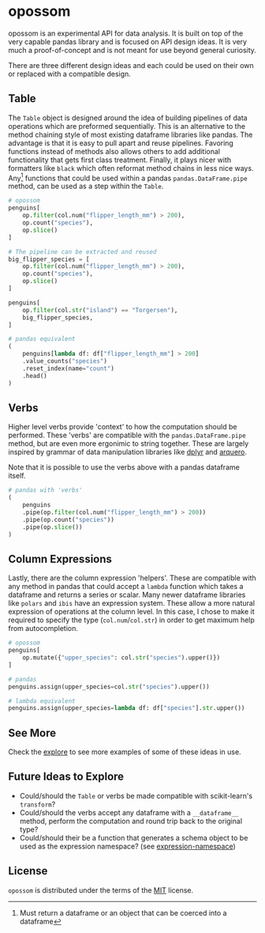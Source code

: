 # opossom

opossom is an experimental API for data analysis. It is built on top of the very capable pandas library and is focused on API design ideas. It is very much a proof-of-concept and is not meant for use beyond general curiosity.

There are three different design ideas and each could be used on their own or replaced with a compatible design.

## Table

The `Table` object is designed around the idea of building pipelines of data operations which are preformed sequentially. This is an alternative to the method chaining style of most existing dataframe libraries like pandas. The advantage is that it is easy to pull apart and reuse pipelines. Favoring functions instead of methods also allows others to add additional functionality that gets first class treatment. Finally, it plays nicer with formatters like `black` which often reformat method chains in less nice ways. Any[^1] functions that could be used within a pandas `pandas.DataFrame.pipe` method, can be used as a step within the `Table`.

```python
# opossom
penguins[
    op.filter(col.num("flipper_length_mm") > 200),
    op.count("species"),
    op.slice()
]

# The pipeline can be extracted and reused
big_flipper_species = [
    op.filter(col.num("flipper_length_mm") > 200),
    op.count("species"),
    op.slice()
]

penguins[
    op.filter(col.str("island") == "Torgersen"),
    big_flipper_species,
]

# pandas equivalent
(
    penguins[lambda df: df["flipper_length_mm"] > 200]
    .value_counts("species")
    .reset_index(name="count")
    .head()
)
```

[^1]: Must return a dataframe or an object that can be coerced into a dataframe

## Verbs

Higher level verbs provide 'context' to how the computation should be performed. These 'verbs' are compatible with the `pandas.DataFrame.pipe` method, but are even more ergonimic to string together. These are largely inspired by grammar of data manipulation libraries like [dplyr](https://dplyr.tidyverse.org/) and [arquero](https://uwdata.github.io/arquero/).

Note that it is possible to use the verbs above with a pandas dataframe itself.

```python
# pandas with 'verbs'
(
    penguins
    .pipe(op.filter(col.num("flipper_length_mm") > 200))
    .pipe(op.count("species"))
    .pipe(op.slice())
)
```

## Column Expressions

Lastly, there are the column expression 'helpers'. These are compatible with any method in pandas that could accept a `lambda` function which takes a dataframe and returns a series or scalar. Many newer dataframe libraries like `polars` and `ibis` have an expression system. These allow a more natural expression of operations at the column level. In this case, I chose to make it required to specify the type (`col.num`/`col.str`) in order to get maximum help from autocompletion.

```python
# opossom
penguins[
    op.mutate({"upper_species": col.str("species").upper()})
]

# pandas
penguins.assign(upper_species=col.str("species").upper())

# lambda equivalent
penguins.assign(upper_species=lambda df: df["species"].str.upper())
```

## See More

Check the [explore](/docs/explore.ipynb) to see more examples of some of these ideas in use.

## Future Ideas to Explore

- Could/should the `Table` or verbs be made compatible with scikit-learn's `transform`?
- Could/should the verbs accept any dataframe with a `__dataframe__` method, perform the computation and round trip back to the original type?
- Could/should their be a function that generates a schema object to be used as the expression namespace? (see [expression-namespace](/docs/expression-namespace.ipynb))

## License

`opossom` is distributed under the terms of the [MIT](https://spdx.org/licenses/MIT.html) license.
